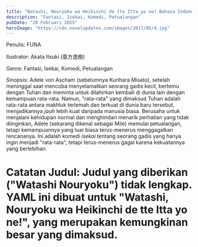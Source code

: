 ```yaml
---
title: "Watashi, Nouryoku wa Heikinchi de tte Itta yo ne! Bahasa Indonesia"
description: "Fantasi, Isekai, Komedi, Petualangan"
pubDate: "28 Februari 2025"
heroImage: "https://cdn.novelupdates.com/images/2017/05/4.jpg"
---
```


Penulis: FUNA

Ilustrator: Akata Itsuki (亜方逸樹)

Genre: Fantasi, Isekai, Komedi, Petualangan

Sinopsis: Adele von Ascham (sebelumnya Kurihara Misato), setelah meninggal saat mencoba menyelamatkan seorang gadis kecil, bertemu dengan Tuhan dan meminta untuk dilahirkan kembali di dunia lain dengan kemampuan rata-rata. Namun, "rata-rata" yang dimaksud Tuhan adalah rata-rata antara makhluk terlemah dan terkuat di dunia baru tersebut, menjadikannya *jauh* lebih kuat daripada manusia biasa. Berusaha untuk menjalani kehidupan normal dan menghindari menarik perhatian yang tidak diinginkan, Adele (sekarang dikenal sebagai Mile) memulai petualangan, tetapi kemampuannya yang luar biasa terus-menerus menggagalkan rencananya. Ini adalah komedi *isekai* tentang seorang gadis yang hanya ingin menjadi "rata-rata", tetapi terus-menerus gagal karena kekuatannya yang berlebihan.

# Catatan Judul: Judul yang diberikan ("Watashi Nouryoku") tidak lengkap. YAML ini dibuat untuk "Watashi, Nouryoku wa Heikinchi de tte Itta yo ne!", yang merupakan kemungkinan besar yang dimaksud.

